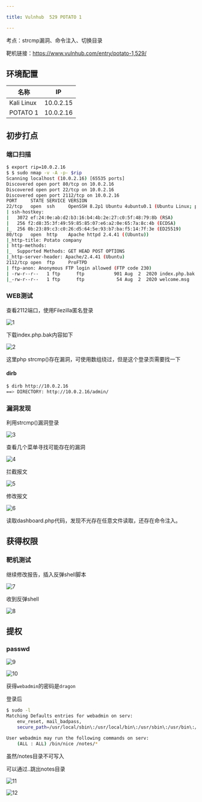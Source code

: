```yaml
---

title: Vulnhub	529 POTATO 1

---
```

考点：strcmp漏洞、命令注入、切换目录

靶机链接：<https://www.vulnhub.com/entry/potato-1,529/>

## 环境配置

| 名称         | IP        |
| ------------ | --------- |
| Kali Linux   | 10.0.2.15 |
| POTATO 1 | 10.0.2.16 |

## 初步打点

### 端口扫描

```bash
$ export rip=10.0.2.16
$ $ sudo nmap -v -A -p- $rip
Scanning localhost (10.0.2.16) [65535 ports]
Discovered open port 80/tcp on 10.0.2.16
Discovered open port 22/tcp on 10.0.2.16
Discovered open port 2112/tcp on 10.0.2.16
PORT     STATE SERVICE VERSION
22/tcp   open  ssh     OpenSSH 8.2p1 Ubuntu 4ubuntu0.1 (Ubuntu Linux; protocol 2.0)
| ssh-hostkey: 
|   3072 ef:24:0e:ab:d2:b3:16:b4:4b:2e:27:c0:5f:48:79:8b (RSA)
|   256 f2:d8:35:3f:49:59:85:85:07:e6:a2:0e:65:7a:8c:4b (ECDSA)
|_  256 0b:23:89:c3:c0:26:d5:64:5e:93:b7:ba:f5:14:7f:3e (ED25519)
80/tcp   open  http    Apache httpd 2.4.41 ((Ubuntu))
|_http-title: Potato company
| http-methods: 
|_  Supported Methods: GET HEAD POST OPTIONS
|_http-server-header: Apache/2.4.41 (Ubuntu)
2112/tcp open  ftp     ProFTPD
| ftp-anon: Anonymous FTP login allowed (FTP code 230)
| -rw-r--r--   1 ftp      ftp           901 Aug  2  2020 index.php.bak
|_-rw-r--r--   1 ftp      ftp            54 Aug  2  2020 welcome.msg

```

### WEB测试

查看2112端口，使用Filezilla匿名登录

![1](https://static.iihack.com/vulnhub/529/1.PNG)

下载index.php.bak内容如下

![2](https://static.iihack.com/vulnhub/529/2.PNG)

这里php strcmp()存在漏洞，可使用数组绕过，但是这个登录页需要找一下

#### dirb


```bash
$ dirb http://10.0.2.16
==> DIRECTORY: http://10.0.2.16/admin/
```



### 漏洞发现

利用strcmp()漏洞登录

![3](https://static.iihack.com/vulnhub/529/3.PNG)

查看几个菜单寻找可能存在的漏洞

![4](https://static.iihack.com/vulnhub/529/4.PNG)

拦截报文

![5](https://static.iihack.com/vulnhub/529/5.PNG)

修改报文

![6](https://static.iihack.com/vulnhub/529/6.PNG)

读取dashboard.php代码，发现不光存在任意文件读取，还存在命令注入。

## 获得权限

### 靶机测试

继续修改报告，插入反弹shell脚本

![7](https://static.iihack.com/vulnhub/529/7.PNG)

收到反弹shell

![8](https://static.iihack.com/vulnhub/529/8.PNG)

## 提权

### passwd

![9](https://static.iihack.com/vulnhub/529/9.PNG)

![10](https://static.iihack.com/vulnhub/529/10.PNG)

获得`webadmin`的密码是`dragon`

登录后

```bash
$ sudo -l
Matching Defaults entries for webadmin on serv:
    env_reset, mail_badpass,
    secure_path=/usr/local/sbin\:/usr/local/bin\:/usr/sbin\:/usr/bin\:/sbin\:/bin\:/snap/bin

User webadmin may run the following commands on serv:
    (ALL : ALL) /bin/nice /notes/*
```

虽然/notes目录不可写入

可以通过..跳出notes目录



![11](https://static.iihack.com/vulnhub/529/11.PNG)

![12](https://static.iihack.com/vulnhub/529/12.PNG)
